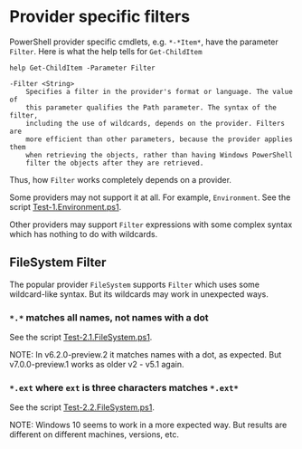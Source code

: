 # Provider specific filters

PowerShell provider specific cmdlets, e.g. `*-*Item*`, have the parameter
`Filter`. Here is what the help tells for `Get-ChildItem`

    help Get-ChildItem -Parameter Filter

    -Filter <String>
        Specifies a filter in the provider's format or language. The value of
        this parameter qualifies the Path parameter. The syntax of the filter,
        including the use of wildcards, depends on the provider. Filters are
        more efficient than other parameters, because the provider applies them
        when retrieving the objects, rather than having Windows PowerShell
        filter the objects after they are retrieved.

Thus, how `Filter` works completely depends on a provider.

Some providers may not support it at all. For example, `Environment`.
See the script [Test-1.Environment.ps1](Test-1.Environment.ps1).

Other providers may support `Filter` expressions with some complex syntax which
has nothing to do with wildcards.

## FileSystem Filter

The popular provider `FileSystem` supports `Filter` which uses some
wildcard-like syntax. But its wildcards may work in unexpected ways.

### `*.*` matches all names, not names with a dot

See the script [Test-2.1.FileSystem.ps1](Test-2.1.FileSystem.ps1).

NOTE:
In v6.2.0-preview.2 it matches names with a dot, as expected.
But v7.0.0-preview.1 works as older v2 - v5.1 again.

### `*.ext` where `ext` is three characters matches `*.ext*`

See the script [Test-2.2.FileSystem.ps1](Test-2.2.FileSystem.ps1).

NOTE: Windows 10 seems to work in a more expected way. But results are
different on different machines, versions, etc.
